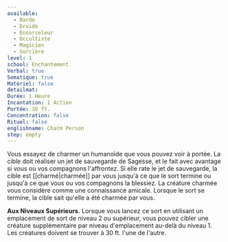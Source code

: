 ```yaml
---
available:
  - Barde
  - Druide
  - Ensorceleur
  - Occultiste
  - Magicien
  - Sorcière
level: 1
school: Enchantement
Verbal: true
Somatique: true
Matériel: false
detailmat:
Durée: 1 Heure
Incantation: 1 Action
Portée: 30 ft.
Concentration: false
Rituel: false
englishname: Charm Person
step: empty
---
```

Vous essayez de charmer un humanoïde que vous pouvez voir à portée. La cible doit réaliser un jet de sauvegarde de Sagesse, et le fait avec avantage si vous ou vos compagnons l'affrontez. Si elle rate le jet de sauvegarde, la cible est [[charmé|charmée]] par vous jusqu'à ce que le sort termine ou jusqu'à ce que vous ou vos compagnons la blessiez. La créature charmée vous considère comme une connaissance amicale. Lorsque le sort se termine, la cible sait qu'elle a été charmée par vous.

**Aux Niveaux Supérieurs.** Lorsque vous lancez ce sort en utilisant un emplacement de sort de niveau 2 ou supérieur, vous pouvez cibler une créature supplémentaire par niveau d'emplacement au-delà du niveau 1. Les créatures doivent se trouver à 30 ft. l'une de l'autre.
